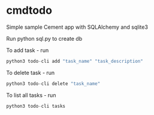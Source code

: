 # cmdtodo
Simple sample Cement app with SQLAlchemy and sqlite3

Run python sql.py to create db

To add task - run
```python
python3 todo-cli add "task_name" "task_description"
```
To delete task - run
```python
python3 todo-cli delete "task_name"
```
To list all tasks - run 
```python
python3 todo-cli tasks
```
